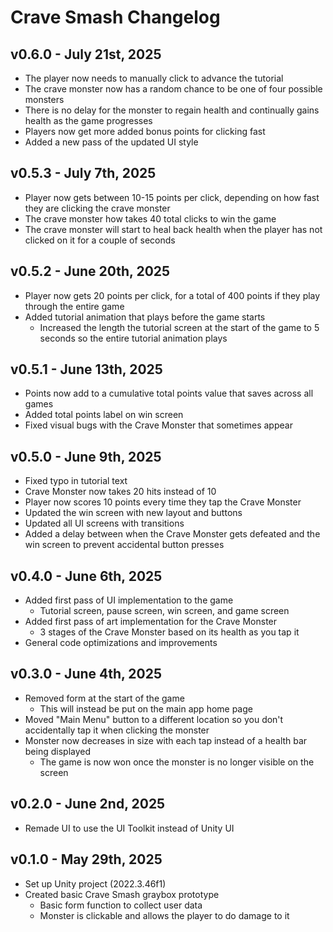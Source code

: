 # Crave Smash Changelog

## v0.6.0 - July 21st, 2025
* The player now needs to manually click to advance the tutorial
* The crave monster now has a random chance to be one of four possible monsters
* There is no delay for the monster to regain health and continually gains health as the game progresses
* Players now get more added bonus points for clicking fast
* Added a new pass of the updated UI style

## v0.5.3 - July 7th, 2025
* Player now gets between 10-15 points per click, depending on how fast they are clicking the crave monster
* The crave monster how takes 40 total clicks to win the game
* The crave monster will start to heal back health when the player has not clicked on it for a couple of seconds

## v0.5.2 - June 20th, 2025
* Player now gets 20 points per click, for a total of 400 points if they play through the entire game
* Added tutorial animation that plays before the game starts
	* Increased the length the tutorial screen at the start of the game to 5 seconds so the entire tutorial animation plays

## v0.5.1 - June 13th, 2025
* Points now add to a cumulative total points value that saves across all games
* Added total points label on win screen
* Fixed visual bugs with the Crave Monster that sometimes appear

## v0.5.0 - June 9th, 2025
* Fixed typo in tutorial text
* Crave Monster now takes 20 hits instead of 10
* Player now scores 10 points every time they tap the Crave Monster
* Updated the win screen with new layout and buttons
* Updated all UI screens with transitions
* Added a delay between when the Crave Monster gets defeated and the win screen to prevent accidental button presses

## v0.4.0 - June 6th, 2025
* Added first pass of UI implementation to the game
  * Tutorial screen, pause screen, win screen, and game screen
* Added first pass of art implementation for the Crave Monster
  * 3 stages of the Crave Monster based on its health as you tap it
* General code optimizations and improvements

## v0.3.0 - June 4th, 2025
* Removed form at the start of the game
  * This will instead be put on the main app home page
* Moved "Main Menu" button to a different location so you don't accidentally tap it when clicking the monster
* Monster now decreases in size with each tap instead of a health bar being displayed
  * The game is now won once the monster is no longer visible on the screen

## v0.2.0 - June 2nd, 2025
* Remade UI to use the UI Toolkit instead of Unity UI

## v0.1.0 - May 29th, 2025
* Set up Unity project (2022.3.46f1)
* Created basic Crave Smash graybox prototype
  * Basic form function to collect user data
  * Monster is clickable and allows the player to do damage to it